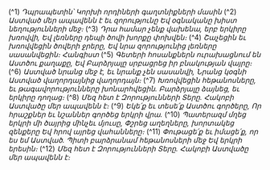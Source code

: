 
(^1) _Դպրապետին՝ Կորխի որդիների գաղտնիքների մասին_
(^2) _Աստված մեր ապավենն է եւ զորությունը
Եվ օգնականը խիստ նեղությունների մեջ։_
(^3) _Դրա համար չենք վախենա, երբ երկիրը խռովվի,
Եվ լեռները դեպի ծովի խորքը փոխվեն։_
(^4) _Շաչեցին եւ խռովվեցին ծովերի ջրերը,
Եվ նրա զորությունից լեռները սասանվեցին։ Հանգիստ_
(^5) _Գետերի հոսանքներն ուրախացնում են Աստծու քաղաքը,
Եվ Բարձրյալը սրբացրեց իր բնակության վայրը։_
(^6) _Աստված նրանց մեջ է, եւ նրանք չեն սասանվի,
Նրանց կօգնի Աստված վաղորդայնից վաղորդայն։_
(^7) _Խռովվեցին հեթանոսները, եւ թագավորությունները խոնարհվեցին.
Բարձրյալը ձայնեց, եւ երկիրը դողաց։_
(^8) _Մեզ հետ է Զորությունների Տերը.
Հակոբի Աստվածը մեր ապավենն է։_
(^9) _Եկե՛ք եւ տեսե՛ք Աստծու գործերը,
Որ հրաշքներ եւ նշաններ գործեց երկրի վրա._
(^10) _Պատերազմ մղեց երկրի մի ծայրից մինչեւ մյուսը,
Փշրեց աղեղները, խորտակեց զենքերը
Եվ հրով այրեց վահանները։_
(^11) _Փութացե՛ք եւ իմացե՛ք, որ ես եմ Աստված.
Պիտի բարձրանամ հեթանոսների մեջ
Եվ երկրի երեսին։_
(^12) _Մեզ հետ է Զորությունների Տերը.
Հակոբի Աստվածը մեր ապավենն է։_

